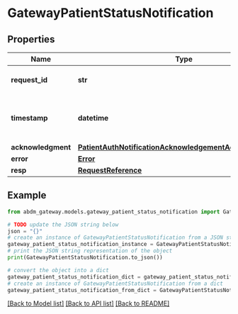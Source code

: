 # GatewayPatientStatusNotification


## Properties

Name | Type | Description | Notes
------------ | ------------- | ------------- | -------------
**request_id** | **str** | a nonce, unique for each HTTP request | 
**timestamp** | **datetime** | Date time format in UTC, includes miliseconds YYYY-MM-DDThh:mm:ss.vZ | 
**acknowledgment** | [**PatientAuthNotificationAcknowledgementAcknowledgement**](PatientAuthNotificationAcknowledgementAcknowledgement.md) |  | 
**error** | [**Error**](Error.md) |  | [optional] 
**resp** | [**RequestReference**](RequestReference.md) |  | [optional] 

## Example

```python
from abdm_gateway.models.gateway_patient_status_notification import GatewayPatientStatusNotification

# TODO update the JSON string below
json = "{}"
# create an instance of GatewayPatientStatusNotification from a JSON string
gateway_patient_status_notification_instance = GatewayPatientStatusNotification.from_json(json)
# print the JSON string representation of the object
print(GatewayPatientStatusNotification.to_json())

# convert the object into a dict
gateway_patient_status_notification_dict = gateway_patient_status_notification_instance.to_dict()
# create an instance of GatewayPatientStatusNotification from a dict
gateway_patient_status_notification_from_dict = GatewayPatientStatusNotification.from_dict(gateway_patient_status_notification_dict)
```
[[Back to Model list]](../README.md#documentation-for-models) [[Back to API list]](../README.md#documentation-for-api-endpoints) [[Back to README]](../README.md)


